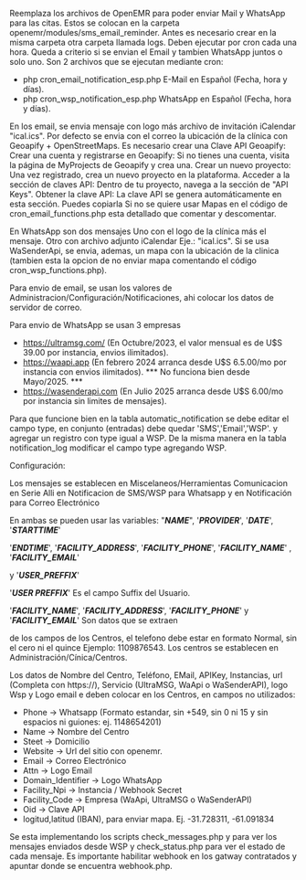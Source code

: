 Reemplaza los archivos de OpenEMR para poder enviar Mail y WhatsApp para las citas.
Estos se colocan en la carpeta openemr/modules/sms_email_reminder.
Antes es necesario crear en la misma carpeta otra carpeta llamada logs.
Deben ejecutar por cron cada una hora.
Queda a criterio si se envian el Email y tambien WhatsApp juntos o solo uno.
Son 2 archivos que se ejecutan mediante cron:

- php cron_email_notification_esp.php  E-Mail en Español (Fecha, hora y días).
- php cron_wsp_notification_esp.php  WhatsApp en Español (Fecha, hora y días).

En los email, se envia mensaje con logo más archivo de invitación iCalendar "ical.ics".
Por defecto se envia con el correo la ubicación de la clínica con Geoapify + OpenStreetMaps. Es necesario crear una Clave API Geoapify:
Crear una cuenta y registrarse en Geoapify: Si no tienes una cuenta, visita la página de MyProjects de Geoapify y crea una. 
Crear un nuevo proyecto: Una vez registrado, crea un nuevo proyecto en la plataforma. 
Acceder a la sección de claves API: Dentro de tu proyecto, navega a la sección de "API Keys". 
Obtener la clave API: La clave API se genera automáticamente en esta sección. Puedes copiarla
Si no se quiere usar Mapas en el código de cron_email_functions.php esta detallado que comentar y descomentar.

En WhatsApp son dos mensajes
Uno con el logo de la clínica más el mensaje. Otro con archivo adjunto iCalendar
Eje.: "ical.ics".
Si se usa WaSenderApi, se envia, ademas, un mapa con la ubicación de la clinica (tambien esta la opcion de no enviar mapa comentando el código cron_wsp_functions.php).

Para envio de email, se usan los valores de Administracion/Configuración/Notificaciones, ahi colocar los datos de servidor de correo.

Para envio de WhatsApp se usan 3 empresas

 - https://ultramsg.com/ (En Octubre/2023, el valor mensual es de U$S 39.00 por instancia, envios ilimitados).
 - https://waapi.app (En febrero 2024 arranca desde U$S 6.5.00/mo por instancia con envios ilimitados). *** No funciona bien desde Mayo/2025. ***
 - https://wasenderapi.com (En Julio 2025 arranca desde U$S 6.00/mo por instancia sin limites de mensajes).

Para que funcione bien en la tabla automatic_notification se debe
editar el campo type, en conjunto (entradas) debe quedar 'SMS','Email','WSP'.
y agregar un registro con type igual a WSP.
De la misma manera en la tabla notification_log modificar el campo type agregando WSP.

Configuración:

Los mensajes se establecen en Miscelaneos/Herramientas Comunicacion en Serie
Alli en Notificacion de SMS/WSP para Whatsapp y en Notificación para Correo Electrónico

En ambas se pueden usar las variables: "***NAME***", '***PROVIDER***', '***DATE***', '***STARTTIME***'

'***ENDTIME***', '***FACILITY_ADDRESS***', '***FACILITY_PHONE***', '***FACILITY_NAME***' , '***FACILITY_EMAIL***'

y '***USER_PREFFIX***'

'***USER PREFFIX***' Es el campo Suffix del Usuario.

'***FACILITY_NAME***', '***FACILITY_ADDRESS***', '***FACILITY_PHONE***' y '***FACILITY_EMAIL***' Son datos que se extraen

de los campos de los Centros, el telefono debe estar en formato Normal, sin el cero ni el quince Ejemplo:
1109876543. Los centros se establecen en Administración/Cínica/Centros.

Los datos de Nombre del Centro, Teléfono, EMail, APIKey, Instancias, url (Completa con https://), Servicio (UltraMSG, WaApi o WaSenderAPI),
logo Wsp y Logo email e deben colocar en los Centros, en campos no utilizados:

- Phone -> Whatsapp (Formato estandar, sin +549, sin 0 ni 15 y sin espacios ni guiones: ej. 1148654201)
- Name -> Nombre del Centro
- Steet -> Domicilio
- Website -> Url del sitio con openemr.
- Email -> Correo Electrónico
- Attn -> Logo Email
- Domain_Identifier -> Logo WhatsApp
- Facility_Npi -> Instancia / Webhook Secret
- Facility_Code -> Empresa (WaApi, UltraMSG o WaSenderAPI)
- Oid -> Clave API
- logitud,latitud (IBAN), para enviar mapa. Ej. -31.728311, -61.091834

Se esta implementando los scripts check_messages.php y para ver los mensajes enviados desde WSP y check_status.php para ver el estado de cada mensaje.
Es importante habilitar webhook en los gatway contratados y apuntar donde se encuentra webhook.php.

